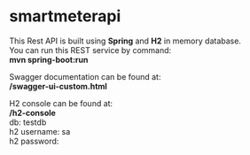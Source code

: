 # smartmeterapi

This Rest API is built using **Spring** and **H2** in memory database.   
You can run this REST service by command:  
**mvn spring-boot:run**

Swagger documentation can be found at:  
**/swagger-ui-custom.html**

H2 console can be found at:  
**/h2-console**  
db: testdb  
h2 username: sa  
h2 password:   

  

